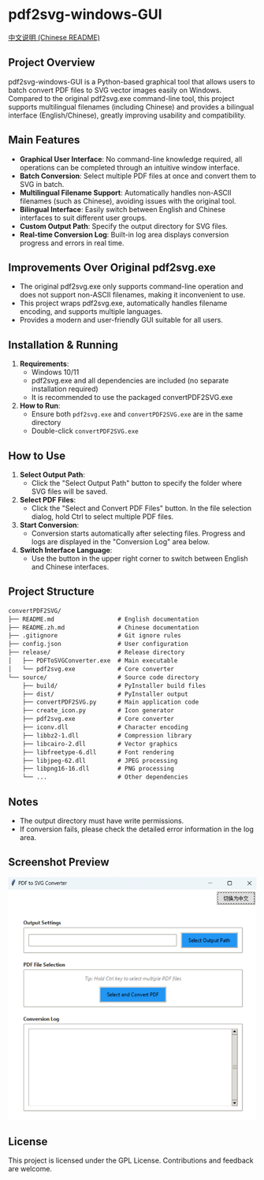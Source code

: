 # pdf2svg-windows-GUI

[中文说明 (Chinese README)](README.zh.md)

## Project Overview
pdf2svg-windows-GUI is a Python-based graphical tool that allows users to batch convert PDF files to SVG vector images easily on Windows. Compared to the original pdf2svg.exe command-line tool, this project supports multilingual filenames (including Chinese) and provides a bilingual interface (English/Chinese), greatly improving usability and compatibility.

## Main Features
- **Graphical User Interface**: No command-line knowledge required, all operations can be completed through an intuitive window interface.
- **Batch Conversion**: Select multiple PDF files at once and convert them to SVG in batch.
- **Multilingual Filename Support**: Automatically handles non-ASCII filenames (such as Chinese), avoiding issues with the original tool.
- **Bilingual Interface**: Easily switch between English and Chinese interfaces to suit different user groups.
- **Custom Output Path**: Specify the output directory for SVG files.
- **Real-time Conversion Log**: Built-in log area displays conversion progress and errors in real time.

## Improvements Over Original pdf2svg.exe
- The original pdf2svg.exe only supports command-line operation and does not support non-ASCII filenames, making it inconvenient to use.
- This project wraps pdf2svg.exe, automatically handles filename encoding, and supports multiple languages.
- Provides a modern and user-friendly GUI suitable for all users.

## Installation & Running
1. **Requirements**:
   - Windows 10/11
   - pdf2svg.exe and all dependencies are included (no separate installation required)
   - It is recommended to use the packaged convertPDF2SVG.exe
2. **How to Run**:
   - Ensure both `pdf2svg.exe` and `convertPDF2SVG.exe` are in the same directory
   - Double-click `convertPDF2SVG.exe`

## How to Use
1. **Select Output Path**:
   - Click the "Select Output Path" button to specify the folder where SVG files will be saved.
2. **Select PDF Files**:
   - Click the "Select and Convert PDF Files" button. In the file selection dialog, hold Ctrl to select multiple PDF files.
3. **Start Conversion**:
   - Conversion starts automatically after selecting files. Progress and logs are displayed in the "Conversion Log" area below.
4. **Switch Interface Language**:
   - Use the button in the upper right corner to switch between English and Chinese interfaces.

## Project Structure

```markdown
convertPDF2SVG/
├── README.md                  # English documentation
├── README.zh.md               # Chinese documentation
├── .gitignore                 # Git ignore rules
├── config.json                # User configuration
├── release/                   # Release directory
│   ├── PDFToSVGConverter.exe  # Main executable
│   └── pdf2svg.exe            # Core converter
└── source/                    # Source code directory
    ├── build/                 # PyInstaller build files
    ├── dist/                  # PyInstaller output
    ├── convertPDF2SVG.py      # Main application code
    ├── create_icon.py         # Icon generator
    ├── pdf2svg.exe            # Core converter 
    ├── iconv.dll              # Character encoding
    ├── libbz2-1.dll           # Compression library
    ├── libcairo-2.dll         # Vector graphics
    ├── libfreetype-6.dll      # Font rendering
    ├── libjpeg-62.dll         # JPEG processing
    ├── libpng16-16.dll        # PNG processing
    └── ...                    # Other dependencies
```

## Notes
- The output directory must have write permissions.
- If conversion fails, please check the detailed error information in the log area.

## Screenshot Preview
![Main UI](screenshots/main_ui.png)

## License
This project is licensed under the GPL License. Contributions and feedback are welcome.